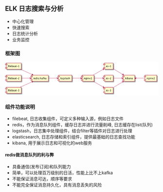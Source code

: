 ## ELK 日志搜索与分析

* 中心化管理
* 快速搜索
* 日志统计分析
* 业务监控


### 框架图

![ELK框架](https://github.com/LYDongD/graphic/blob/master/markdown/elk.png?raw=true)


### 组件功能说明

* filebeat, 日志收集组件，可定义多种输入源，例如日志文件
* redis，作为消息队列组件，缓存日志并进行流量削峰, 日志缓存在list(队列)
* logstash，日志集中处理组件，结合filter等插件对日志进行处理
* elasticsearch, 日志存储和索引组件，提供最基础的日志查找功能
* kibana, 用于展示日志和可视化的web服务

#### redis做消息队列的利与弊

* 具备通信(发布订阅)和队列能力
* 简单，可以处理百万级别的日活，性能上比不上kafka
* 不能保证消息可达，顺序等要求
* 不能完全保证消息持久化，具有消息丢失的风险
